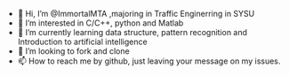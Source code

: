 - 👋 Hi, I’m @ImmortalMTA ,majoring in Traffic Enginerring in SYSU
- 👀 I’m interested in C/C++, python and Matlab
- 🌱 I’m currently learning data structure, pattern recognition and Introduction to artificial intelligence
- 💞️ I’m looking to fork and clone
- 📫 How to reach me by github, just leaving your message on my issues.

<!---
ImmortalMTA/ImmortalMTA is a ✨ special ✨ repository because its `README.md` (this file) appears on your GitHub profile.
You can click the Preview link to take a look at your changes.
--->
